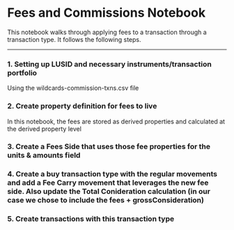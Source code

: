 # Fees and Commissions Notebook

This notebook walks through applying fees to a transaction through a transaction type. It follows the following steps.

---


### 1. Setting up LUSID and necessary instruments/transaction portfolio
Using the wildcards-commission-txns.csv file

### 2. Create property definition for fees to live
In this notebook, the fees are stored as derived properties and calculated at the derived property level

### 3. Create a Fees Side that uses those fee properties for the units & amounts field

### 4. Create a buy transaction type with the regular movements and add a Fee Carry movement that leverages the new fee side. Also update the Total Conideration calculation (in our case we chose to include the fees + grossConsideration)

### 5. Create transactions with this transaction type

